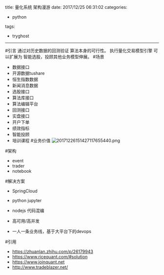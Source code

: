 title: 量化系统 架构漫游
date: 2017/12/25 06:31:02
categories:

 - python 


tags:

- tryghost

---

#引言
通过对历史数据的回测验证 算法本身的可行性。
执行量化交易模型引擎
可以扩展为 智能选股，投顾其他业务模型伸展。
#场景

* 数据接口
 * 开源数据tushare
 * 恒生指数数据
 * 新闻消息数据
* 选股接口
* 算法库接口
* 算法编辑平台
* 回测接口
* 实盘接口
 * 开户下单
* 绩效指标
* 智能投顾
* 培训课程
#业务价值
![20171226151427117655440.png](https://dn-zuoyun.qbox.me/20171226151427117655440.png)

#架构
* event
* trader
* notebook

#解决方案

* SpringCloud
* python jupyter
* nodejs 代码混编

* 高可用/高并发
* 一人一条业务线，基于大平台下的devops

#引用
* https://zhuanlan.zhihu.com/p/26179943
* https://www.ricequant.com/#solution
* https://www.joinquant.net
* http://www.tradeblazer.net/




